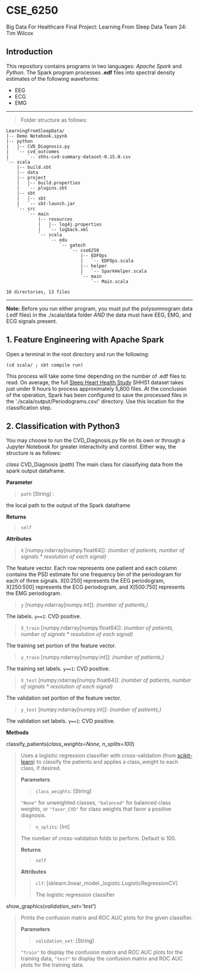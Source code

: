 # CSE_6250
Big Data For Healthcare Final Project: Learning From Sleep Data
Team 24: Tim Wilcox


## Introduction
This repository contains programs in two languages: *Apache Spark* and *Python*. The Spark program processes **.edf** files into spectral density estimates of the following waveforms:
  * EEG
  * ECG
  * EMG
 
***
>Folder structure as follows:
```
LearningFromSleepData/
|-- Demo Notebook.ipynb
|-- python
|   |-- CVD_Diagnosis.py
|   `-- cvd_outcomes
|       `-- shhs-cvd-summary-dataset-0.15.0.csv
`-- scala
    |-- build.sbt
    |-- data
    |-- project
    |   |-- build.properties
    |   `-- plugins.sbt
    |-- sbt
    |   |-- sbt
    |   `-- sbt-launch.jar
    `-- src
        `-- main
            |-- resources
            |   |-- log4j.properties
            |   `-- logback.xml
            `-- scala
                `-- edu
                    `-- gatech
                        `-- cse6250
                            |-- EDFOps
                            |   `-- EDFOps.scala
                            |-- helper
                            |   `-- SparkHelper.scala
                            `-- main
                                `-- Main.scala

16 directories, 13 files
```

***

**Note:** Before you run either program, you must put the polysomnogram data (.edf files) in the ./scala/data folder _AND_ the data must have EEG, EMG, and ECG signals present. 

## 1. Feature Engineering with Apache Spark
Open a terminal in the root directory and run the following:

```
(cd scala/ ; sbt compile run)
```

This process will take some time depending on the number of .edf files to read. On average, the full [Sleep Heart Health Study](https://sleepdata.org/datasets/shhs) SHHS1 dataset takes just under 9 hours to process approximately 5,800 files. At the conclusion of the operation, Spark has been configured to save the processed files in the './scala/output/Periodograms.csv/' directory. Use this location for the classification step.

## 2. Classification with Python3

You may choose to run the CVD_Diagnosis.py file on its own or through a Jupyter Notebook for greater interactivity and control. Either way, the structure is as follows:

*class* CVD_Diagnosis (*path*)
  The main class for classifying data from the spark output dataframe.
  
**Parameter**

>`path` \[String\] : 

the local path to the output of the Spark dataframe
  
**Returns**
>`self`
  
**Attributes**
>`X` \[numpy.ndarray\[numpy.float64\]\]: *(number of patients, number of signals * resolution of each signal)* 

The feature vector. Each row represents one patient and each column contains the PSD estimate for one frequency bin of the periodogram for each of three signals. X\[0:250\] represents the EEG periodogram, X\[250:500\] represents the ECG periodogram, and X\[500:750\] represents the EMG periodogram.

>`y` \[numpy.ndarray\[numpy.int\]\]: *(number of patients,)* 

The labels. `y==1`: CVD positive. 

>`X_train` \[numpy.ndarray\[numpy.float64\]\]: *(number of patients, number of signals * resolution of each signal)* 

The training set portion of the feature vector. 

>`y_train` \[numpy.ndarray\[numpy.int\]\]: *(number of patients,)* 

The training set labels. `y==1`: CVD positive. 

>`X_test` \[numpy.ndarray\[numpy.float64\]\]: *(number of patients, number of signals * resolution of each signal)* 

The validation set portion of the feature vector. 

>`y_test` \[numpy.ndarray\[numpy.int\]\]: *(number of patients,)* 

The validation set labels. `y==1`: CVD positive. 

**Methods**

classify_patients(*class_weights=None, n_splits=100*)

>Uses a logisitic regression classifier with cross-validation (from [scikit-learn](https://scikit-learn.org/stable/modules/generated/sklearn.linear_model.LogisticRegressionCV.html?highlight=logist%20cv#sklearn.linear_model.LogisticRegressionCV)) to classify the patients and applies a class_weight to each class, if desired. 
>
>**Parameters**
>>
>>`class_weights`: \[String\]
>>
>`"None"` for unweighted classes, `"balanced"` for balanced class weights, or `"favor_CVD"` for class weights that favor a positive diagnosis.
>>
>>`n_splits`: \[Int\]
>>
>The number of cross-validation folds to perform. Default is 100. 
>
>
>**Returns**
>
>>`self`
>
>**Attributes**
>
>>`clf`: \[sklearn.linear_model._logistic.LogisticRegressionCV\]
>>
>>The logistic regression classifier

show_graphics(*validation_set='test'*)

>Prints the confusion matrix and ROC AUC plots for the given classifier.
>
>**Parameters**
>>
>>`validation_set`: \[String\]
>>
>`"train"` to display the confusion matrix and ROC AUC plots for the training data, `"test"` to display the confusion matrix and ROC AUC plots for the training data.







  

